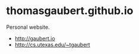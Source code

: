 thomasgaubert.github.io
=======================

Personal website.

* http://gaubert.io
* http://cs.utexas.edu/~tgaubert
